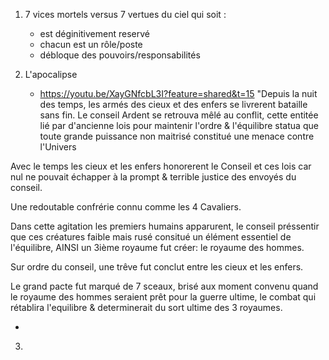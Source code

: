1. 7 vices mortels versus 7 vertues du ciel qui soit :
   - est déginitivement reservé
   - chacun est un rôle/poste
   - débloque des pouvoirs/responsabilités

2. L'apocalipse
   - https://youtu.be/XayGNfcbL3I?feature=shared&t=15
  "Depuis la nuit des temps, les armés des cieux et des enfers se livrerent bataille sans fin.
  Le conseil Ardent se retrouva mêlé au conflit, cette entitée lié par d'ancienne lois pour maintenir l'ordre & l'équilibre statua que toute grande puissance non maitrisé constitué une menace contre l'Univers

  Avec le temps les cieux et les enfers honorerent le Conseil et ces lois car nul ne pouvait échapper à la prompt 
  & terrible justice des envoyés du conseil.

  Une redoutable confrérie connu comme les 4 Cavaliers.

  Dans cette agitation les premiers humains apparurent, le conseil préssentir que ces créatures faible mais rusé consitué un élément essentiel de l'équilibre, AINSI un 3ième royaume fut créer: le royaume des hommes.

  Sur ordre du conseil, une trêve fut conclut entre les cieux et les enfers.

  Le grand pacte fut marqué de 7 sceaux, brisé aux moment convenu quand le royaume des hommes seraient prêt pour la guerre ultime, le combat qui rétablira l'equilibre & determinerait du sort ultime des 3 royaumes.

  - 



3. 
  